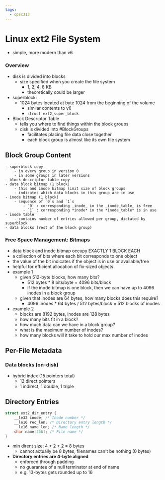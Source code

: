 ```yaml
---
tags:
  - cpsc313
---
```

# Linux ext2 File System
- simple, more modern than v6

### Overview
- disk is divided into blocks
	- size specified when you create the file system
		- 1, 2, 4, 8 KB
		- theoretically could be larger
- superblock:
	- 1024 bytes located at byte 1024 from the beginning of the volume
		- similar contents to v6
		- `struct ext2_super_block`
- Block Descriptor Table
	- tells you where to find things within the block groups
	- disk is divided into #BlockGroups 
		- facilitates placing file data close together
		- each block group is almost like its own file system
		
## Block Group Content
	- superblock copy
		- in every group in version 0
		- in some groups in later versions
	- block descriptor table copy
	- data block bitmap (1 block)
		- this and inode bitmap limit size of block groups
		- indicates which data blocks in this group are in use
	- inode bitmap (1 block)
		- sequence of `0`s and `1`s 
			- `0` : corresponding _inode_ in the _inode_table_ is free 
			- `1` : corresponding *inode* in the *inode_table* is in use
	- inode table
		- contains number of entries allowed per group, dictated by superblock
	- data blocks (rest of the block group)

### Free Space Management: Bitmaps
- data block and inode bitmap occupy EXACTLY 1 BLOCK EACH
- a collection of bits where each bit corresponds to one object
- the value of the bit indicates if the object is in use or available/free
- helpful for efficient allocation of fix-sized objects
- example 1
	- given 512-byte blocks, how many bits?
		- 512 bytes * 8 bits/byte = 4096 bits/block
		- if the inode bitmap is one block, then we can have up to 4096 inodes in a block group
	- given that inodes are 64 bytes, how many blocks does this require?
		- 4096 inodes * 64 bytes / 512 bytes/block = 512 blocks of inodes
- example 2
	- blocks are 8192 bytes, inodes are 128 bytes
	- how many bits fit in a block?
	- how much data can we have in a block group?
	- what is the maximum number of inodes?
	- how many blocks will it take to hold our max number of inodes
	
## Per-File Metadata 
### Data blocks (on-disk)
- hybrid index (15 pointers total)
	- 12 direct pointers
	- 1 indirect, 1 double, 1 triple

## Directory Entries
```c
struct ext2_dir_entry {  
	__le32 inode; /* Inode number */  
	__le16 rec_len; /* Directory entry length */  
	__le16 name_len; /* Name length */  
	char name[256]; /* File name */  
}
```
- min dirent size: 4 + 2 + 2 = 8 bytes
	- cannot actually be 8 bytes, filenames can't be nothing (0 bytes)
- **Directory entries are 4-byte aligned**
	- enforced through padding
	- no guarantee of a null terminator at end of name
	- e.g. 13-bytes gets rounded up to 16

